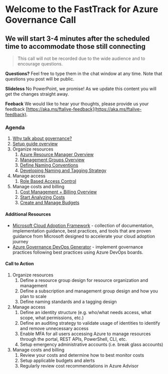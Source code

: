 # Welcome to the FastTrack for Azure Governance Call
## We will start 3-4 minutes after the scheduled time to accommodate those still connecting

> This call will not be recorded due to the wide audience and to encourage questions.

**Questions?** Feel free to type them in the chat window at any time. Note that questions you post will be public. 

**Slideless** No PowerPoint, we promise! As we update this content you will get the changes straight away.

**Feeback** We would like to hear your thoughts, please provide us your feedback [https://aka.ms/ftalive-feedback](https://aka.ms/ftalive-feedback).

### Agenda
1. [Why talk about governance?](./why.md)
1. [Setup guide overview](https://portal.azure.com/#blade/Microsoft_Azure_Resources/QuickstartPlaybookBlade/guideId/intro-azure-setup)
1. Organize resources
    1. [Azure Resource Manager Overview](https://docs.microsoft.com/en-us/azure/azure-resource-manager/management/overview)
    1. [Management Groups Overview](https://docs.microsoft.com/en-us/azure/governance/management-groups/overview)
    1. [Define Naming Conventions](https://docs.microsoft.com/en-us/azure/cloud-adoption-framework/ready/azure-best-practices/resource-naming)
    1. [Developing Naming and Tagging Strategy](https://docs.microsoft.com/en-us/azure/cloud-adoption-framework/ready/azure-best-practices/naming-and-tagging)
1. Manage access
    1. [Role Based Access Control](https://docs.microsoft.com/en-us/azure/cloud-adoption-framework/ready/considerations/roles)
1. Manage costs and billing
    1. [Cost Management + Billing Overview](https://docs.microsoft.com/en-us/azure/cost-management-billing/cost-management-billing-overview)
    1. [Start Analyzing Costs](https://docs.microsoft.com/en-us/azure/cost-management-billing/costs/quick-acm-cost-analysis?tabs=azure-portal)
    1. [Create and Manage Budgets](https://docs.microsoft.com/en-us/azure/cost-management-billing/costs/tutorial-acm-create-budgets)

#### Additional Resources
* [Microsoft Cloud Adoption Framework](https://aka.ms/caf) - collection of documentation, implementation guidance, best practices, and tools that are proven guidance from Microsoft designed to accelerate your cloud adoption journey
* [Azure Governance DevOps Generator](http://aka.ms/azgovernancereadiness) - implement governance practices following best practices using Azure DevOps boards.

#### Call to Action
1. Organize resources
    1. Define a resource group design for resource organization and management
    1. Define a subscription and management group design and how you plan to scale
    1. Define naming standards and a tagging design
1. Manage access
    1. Define an identity structure (e.g. who/what needs access, what scope, what permissions, etc.)
    1. Define an auditing strategy to validate usage of identities to identify and remove unnecessary access
    1. Enable MFA for all users accessing Azure to manage resources through the portal, REST APIs, PowerShell, CLI, etc.
    1. Setup emergency administrative accounts (i.e. break glass accounts)
1. Manage costs and billing
    1. Review your costs and determine how to best monitor costs
    1. Setup applicable budgets and alerts
    1. Regularly review cost recommendations in Azure Advisor